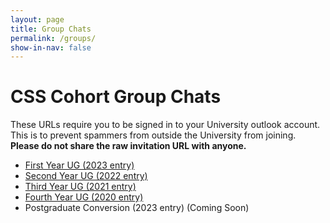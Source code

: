 ```yaml
---
layout: page
title: Group Chats
permalink: /groups/
show-in-nav: false
---
```


# CSS Cohort Group Chats
These URLs require you to be signed in to your University outlook account. This is to prevent spammers from outside the University from joining. **Please do not share the raw invitation URL with anyone.**

* [First Year UG (2023 entry)](/groups/year-1)
* [Second Year UG (2022 entry)](/groups/year-2)
* [Third Year UG (2021 entry)](/groups/year-3)
* [Fourth Year UG (2020 entry)](/groups/year-4)
* Postgraduate Conversion (2023 entry) (Coming Soon)

